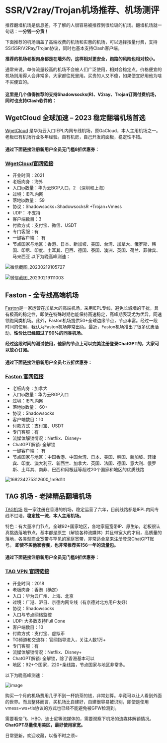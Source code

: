 # SSR/V2ray/Trojan机场推荐、机场测评

推荐翻墙机场是信息差，不了解的人很容易被推荐到很垃圾的机场。翻墙机场就一句话：**一分钱一分货！**

下面推荐的机场涵盖了高端收费的机场和实惠的机场，可以选择按量付费，支持SS/SSR/V2Ray/Trojan协议，同时也基本支持Clash客户端。

**推荐的机场老板肉身都是在墙外的，这样相对更安全，跑路的风险也相对较小。**

通常来说，单价流量较高的机场不会被人们广泛使用，相对会稳定点。价格便宜的机场则用得人会非常多，大家都往死里用。买贵的人又不傻，如果便宜好用他为啥不买便宜的。

#### 这里是几个值得推荐的支持Shadowsocks(R)、V2ray、Trojan订阅付费机场，同时也支持Clash软件的：

## WgetCloud 全球加速 – 2023 稳定翻墙机场首选

[WgetCloud](https://invite.wgetcloud.ltd/auth/register?code=jll8) 是华为云入口IEPL内网专线机场，原GaCloud，本人主用机场之一。老板已有机场行业多年经验。自有机房，自己开发的面板，稳定性不错。

#### 通过下面链接注册新用户全员无门槛8折优惠券：

### [WgetCloud官网链接](https://invite.wgetcloud.ltd/auth/register?code=jll8)

- 开业时间：2021
- 老板肉身：海外
- 入口ip数量：华为云BGP入口，2 （深圳和上海）
- 过境：IEPL内网
- 落地ip数量： 59
- 协议：Shadowsocks+ShadowsocksR +Trojan+Vmess
- UDP： 不支持
- 客户端数目：3
- 付款方式：支付宝、微信、USDT
- 专门客服：有
- 一键客户端 ： 有
- 节点国家与地区：香港、日本、新加坡、美国、台湾、加拿大、俄罗斯、韩国、印尼、印度、土耳其、巴西、德国、泰国、澳洲、英国、荷兰、菲律宾、马来西亚
以下为晚高峰测速：

![微信截图_20230219105727](https://user-images.githubusercontent.com/125964212/220576524-0c30cc63-98ab-4fad-89c0-10a6984c647e.png)

![微信截图_20230219111003](https://user-images.githubusercontent.com/125964212/220576570-531d8ecb-3ec5-4e64-b37c-c15698ae0313.png)

## Faston - 全专线高端机场

[Faston](https://portal.link-fst.com/#/register?code=hg7Xtuoe)是一家运营在加拿大的高端机场，采用IEPL专线，避免长城墙的干扰，具有极高的稳定性，即使在特殊时期也能保持高速稳定，高峰期表现尤为优异，网速领跑同类机场。此外，Faston机场提供50+全球边缘节点，节点丰富。经过一段时间的使用，我认为Faston机场非常出色。最近，Faston机场推出了很多优惠活动，**性价比已经超过了90%的同类机场。**

**经过这段时间的测试使用，他家的节点上可以完美注册登录ChatGPT的，大家可以放心订阅。**

#### 通过下面链接注册新用户全员七五折优惠券：

### [Faston 官网链接](https://portal.link-fst.com/#/register?code=hg7Xtuoe)

- 老板肉身：加拿大
- 入口ip数量：华为云BGP入口
- 过境：IEPL内网
- 落地ip数量： 60+
- 协议：Shadowsocks
- 客户端数目：10
- 付款方式：支付宝、USDT
- 专门客服：有
- 流媒体解锁情况：Netflix、Disney+
- ChatGPT解锁: 全解锁
- 一键客户端 ： 有
- 节点国家与地区：中国香港、中国台湾、日本、美国、韩国、新加坡、菲律宾、印度、澳大利亚、新西兰、加拿大、英国、法国、德国、意大利、俄罗斯、土耳其、南非、巴西和阿根廷等超过20个国家和地区的优质线路

![168234275312600_1m9d1lt](https://github.com/xiaoming2028/PAC/assets/54033249/60ab90b8-20c6-4fd8-8175-1913303ce910)


## TAG 机场 - 老牌精品翻墙机场

[TAG机场](https://tagss04.pro/#/auth/d2RtVGgb) 是一家注册在香港的机场，稳定运营了六年，目前线路都是IEPL内网专线不过墙，**稳定性一流，本人主用机场。**

特色：有大量冷门节点，全球92+国家地区，各地家庭宽带IP、原生ip。老板很认真挑选落地节点，基本都是原生（解锁各种流媒体）并且带宽大的才用，高质量的落地，各类型商业宽带与罕见的家庭宽带，非常适合拿来注册登录ChatGPT账号。 **即使不买他家套餐，也非常推荐买156一年的流量包。**

#### 通过下面链接注册新用户全员无门槛9折优惠券：

### [TAG VPN 官网链接](https://tagss04.pro/#/auth/d2RtVGgb)

- 开业时间：2018
- 老板肉身：香港（确定）
- 入口：华为云广州、上海、北京
- 过境：广港、沪日、京德内网专线（有京德对北方用户友好）
- 协议：Shadowsocks
- 入口与节点网络监控
- UDP: 大多数支持Full Cone
- 客户端数目：10
- 付款方式：支付宝、虚拟币
- TG频道和交流群：官网指导进入，关注人数1万+
- 专门客服：有
- 流媒体解锁情况：Netflix、Disney+
- ChatGPT解锁: 全解锁，除了香港基本可以
- 地区：92+个国家，220+条线路，节点国家与地区非常多。

以下为晚高峰测速：

![image](https://github.com/xiaoming2028/PAC/assets/54033249/f180fa73-5e31-44b8-9fdb-7859d33062f2)


购买一个月的机场费用几乎不到一杯奶茶的钱，非常划算。毕竟可以让人看到外面的世界。而且整体而言，买机场比自建好，自建很容易被识别，即使是使用vmess+ws+tls协议的方式也已经不能避免被GFW检测到。

需要看奈飞、HBO、迪士尼等流媒体的，需要观察下机场的流媒体解锁情况。**ChatGPT尽量使用美区，最好使用家宽。**

日常更新，欢迎收藏，以备不时之须~
